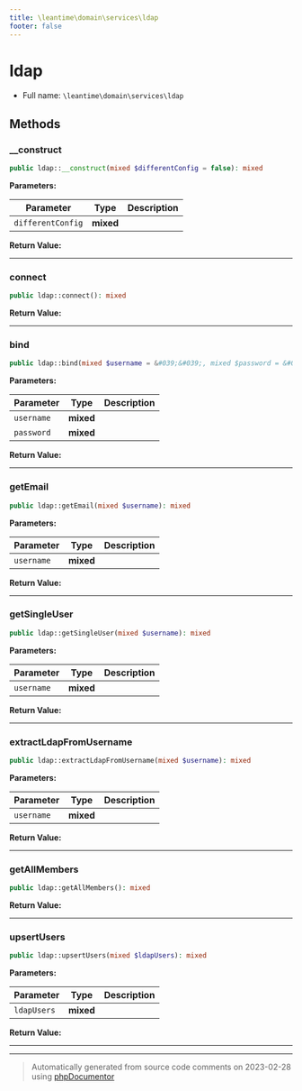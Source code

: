 ```yaml
---
title: \leantime\domain\services\ldap
footer: false
---
```


# ldap





* Full name: `\leantime\domain\services\ldap`



## Methods

### __construct



```php
public ldap::__construct(mixed $differentConfig = false): mixed
```








**Parameters:**

| Parameter | Type | Description |
|-----------|------|-------------|
| `differentConfig` | **mixed** |  |


**Return Value:**





---
### connect



```php
public ldap::connect(): mixed
```









**Return Value:**





---
### bind



```php
public ldap::bind(mixed $username = &#039;&#039;, mixed $password = &#039;&#039;): mixed
```








**Parameters:**

| Parameter | Type | Description |
|-----------|------|-------------|
| `username` | **mixed** |  |
| `password` | **mixed** |  |


**Return Value:**





---
### getEmail



```php
public ldap::getEmail(mixed $username): mixed
```








**Parameters:**

| Parameter | Type | Description |
|-----------|------|-------------|
| `username` | **mixed** |  |


**Return Value:**





---
### getSingleUser



```php
public ldap::getSingleUser(mixed $username): mixed
```








**Parameters:**

| Parameter | Type | Description |
|-----------|------|-------------|
| `username` | **mixed** |  |


**Return Value:**





---
### extractLdapFromUsername



```php
public ldap::extractLdapFromUsername(mixed $username): mixed
```








**Parameters:**

| Parameter | Type | Description |
|-----------|------|-------------|
| `username` | **mixed** |  |


**Return Value:**





---
### getAllMembers



```php
public ldap::getAllMembers(): mixed
```









**Return Value:**





---
### upsertUsers



```php
public ldap::upsertUsers(mixed $ldapUsers): mixed
```








**Parameters:**

| Parameter | Type | Description |
|-----------|------|-------------|
| `ldapUsers` | **mixed** |  |


**Return Value:**





---


---
> Automatically generated from source code comments on 2023-02-28 using [phpDocumentor](http://www.phpdoc.org/)
